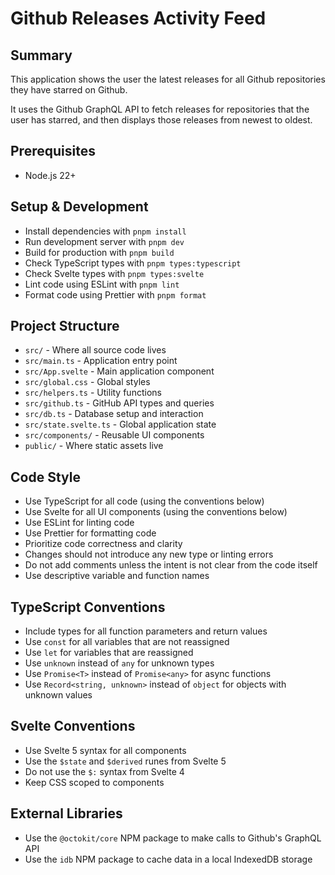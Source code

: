 # Github Releases Activity Feed

## Summary

This application shows the user the latest releases for all Github repositories they have starred on Github.

It uses the Github GraphQL API to fetch releases for repositories that the user has starred, and then displays those releases from newest to oldest.

## Prerequisites
- Node.js 22+

## Setup & Development
- Install dependencies with `pnpm install`
- Run development server with `pnpm dev`
- Build for production with `pnpm build`
- Check TypeScript types with `pnpm types:typescript`
- Check Svelte types with `pnpm types:svelte`
- Lint code using ESLint with `pnpm lint`
- Format code using Prettier with `pnpm format`

## Project Structure
- `src/` - Where all source code lives
- `src/main.ts` - Application entry point
- `src/App.svelte` - Main application component
- `src/global.css` - Global styles
- `src/helpers.ts` - Utility functions
- `src/github.ts` - GitHub API types and queries
- `src/db.ts` - Database setup and interaction
- `src/state.svelte.ts` - Global application state
- `src/components/` - Reusable UI components
- `public/` - Where static assets live

## Code Style
- Use TypeScript for all code (using the conventions below)
- Use Svelte for all UI components (using the conventions below)
- Use ESLint for linting code
- Use Prettier for formatting code
- Prioritize code correctness and clarity
- Changes should not introduce any new type or linting errors
- Do not add comments unless the intent is not clear from the code itself
- Use descriptive variable and function names

## TypeScript Conventions
- Include types for all function parameters and return values
- Use `const` for all variables that are not reassigned
- Use `let` for variables that are reassigned
- Use `unknown` instead of `any` for unknown types
- Use `Promise<T>` instead of `Promise<any>` for async functions
- Use `Record<string, unknown>` instead of `object` for objects with unknown values

## Svelte Conventions
- Use Svelte 5 syntax for all components
- Use the `$state` and `$derived` runes from Svelte 5
- Do not use the `$:` syntax from Svelte 4
- Keep CSS scoped to components

## External Libraries
- Use the `@octokit/core` NPM package to make calls to Github's GraphQL API
- Use the `idb` NPM package to cache data in a local IndexedDB storage
